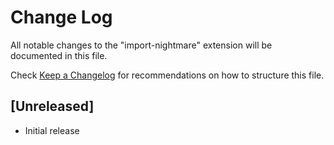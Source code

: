 # Change Log

All notable changes to the "import-nightmare" extension will be documented in this file.

Check [Keep a Changelog](http://keepachangelog.com/) for recommendations on how to structure this file.

## [Unreleased]

- Initial release